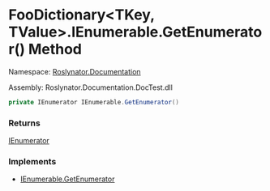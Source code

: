 # FooDictionary\<TKey, TValue>\.IEnumerable\.GetEnumerator\(\) Method

Namespace: [Roslynator.Documentation](../../README.md)

Assembly: Roslynator\.Documentation\.DocTest\.dll

```csharp
private IEnumerator IEnumerable.GetEnumerator()
```

### Returns

[IEnumerator](https://docs.microsoft.com/en-us/dotnet/api/system.collections.ienumerator)

### Implements

* [IEnumerable.GetEnumerator](https://docs.microsoft.com/en-us/dotnet/api/system.collections.ienumerable.getenumerator)

